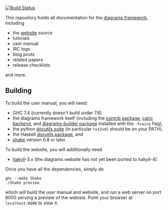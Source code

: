 [![Build Status](https://secure.travis-ci.org/diagrams/diagrams-doc.png)](http://travis-ci.org/diagrams/diagrams-doc)

This repository holds all documentation for the
[diagrams framework](http://projects.haskell.org/diagrams), including

* the [website](http://projects.haskell.org) source
* tutorials
* user manual
* IRC logs
* blog posts
* related papers
* release checklists

and more.

## Building

To build the user manual, you will need:

* GHC 7.4 (currently doesn't build under 7.6)
* the diagrams framework itself (including the
  [contrib package](http://github.com/diagrams/diagrams-contrib),
  [cairo backend](http://github.com/diagrams/diagrams-cairo), and
  [diagrams-builder package](http://github.com/diagrams/diagrams-builder)
installed with the `-fcairo` flag),
* the python [docutils suite](http://docutils.sourceforge.net/) (in
  particular `rst2xml` should be on your PATH),
* the Haskell [docutils package](http://github.com/diagrams/docutils), and
* [shake](http://hackage.haskell.org/package/shake) version 0.8 or later.

To build the website, you will additionally need

* [hakyll](http://hackage.haskell.org/package/hakyll)-3.x (the
  diagrams website has not yet been ported to hakyll-4).

Once you have all the dependencies, simply do

    ghc --make Shake
    ./Shake preview
    
which will build the user manual and website, and run a web server on
port 8000 serving a preview of the webiste.  Point your browser at
`localhost:8000` to view it.
